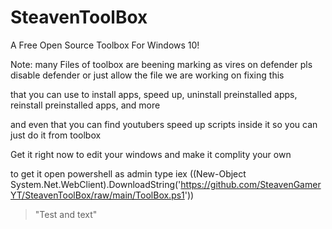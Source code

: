 # SteavenToolBox
A Free Open Source Toolbox For Windows 10!


Note: many Files of toolbox are beening marking as vires on defender pls disable defender or just allow the file we are working on fixing this



that you can use to install apps, speed up, uninstall preinstalled apps, reinstall preinstalled apps, and more


and even that you can find youtubers speed up scripts inside it so you can just do it from toolbox



Get it right now to edit your windows and make it complity your own


to get it open powershell as admin type iex ((New-Object System.Net.WebClient).DownloadString('https://github.com/SteavenGamerYT/SteavenToolBox/raw/main/ToolBox.ps1'))


> "Test and text"